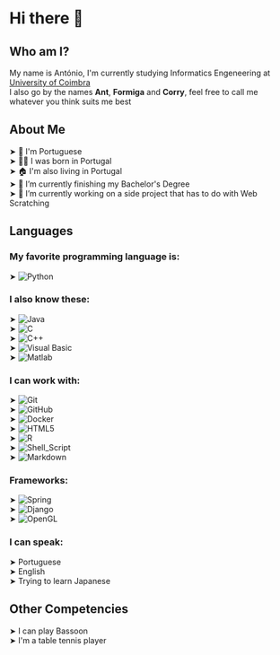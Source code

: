 # Hi there 👋

## Who am I?
  My name is António, I'm currently studying Informatics Engeneering at <a href="https://www.uc.pt">University of Coimbra</a> <br>
  I also go by the names **Ant**, **Formiga** and **Corry**, feel free to call me whatever you think suits me best <br>

## About Me
  ➤ 👤 I'm Portuguese <br>
  ➤ 👶🏻 I was born in Portugal <br>
  ➤ 🏠 I'm also living in Portugal <br>
  ➤ 🔭 I’m currently finishing my Bachelor's Degree <br>
  ➤ 🌱 I’m currently working on a side project that has to do with Web Scratching <br>

## Languages
  ### My favorite programming language is:
  ➤ ![Python](https://img.shields.io/badge/-Python-333333?style=flat&logo=Python) <br>
  
  ### I also know these:
  ➤ ![Java](https://img.shields.io/badge/-Java-333333?style=flat&logo=Java&logoColor=007396) <br>
  ➤ ![C](https://img.shields.io/badge/-C-333333?style=flat&logo=C%2B%2B&logoColor=00599C) <br>
  ➤ ![C++](https://img.shields.io/badge/-C++-333333?style=flat&logo=C%2B%2B&logoColor=00599C) <br>
  ➤ ![Visual Basic](https://img.shields.io/badge/-VisualBasic-333333?style=flat&logo=VisualStudio) <br>
  ➤ ![Matlab](https://img.shields.io/badge/-Matlab-333333?style=flat&logo=Matlab) <br>
  
  ### I can work with:
  ➤ ![Git](https://img.shields.io/badge/-Git-333333?style=flat&logo=git) <br>
  ➤ ![GitHub](https://img.shields.io/badge/-GitHub-333333?style=flat&logo=github) <br>
  ➤ ![Docker](https://img.shields.io/badge/-Docker-333333?style=flat&logo=docker) <br>
  ➤ ![HTML5](https://img.shields.io/badge/-HTML5-333333?style=flat&logo=HTML5) <br>
  ➤ ![R](https://img.shields.io/badge/-R-333333?style=flat&logo=R) <br>
  ➤ ![Shell_Script](https://img.shields.io/badge/-Shell_Script-333333?style=flat&logo=Shell_Script) <br>
  ➤ ![Markdown](https://img.shields.io/badge/-Markdown-333333?style=flat&logo=Markdown) <br>
  
  ### Frameworks:
  ➤ ![Spring](https://img.shields.io/badge/-Spring-333333?style=flat&logo=Spring) <br>
  ➤ ![Django](https://img.shields.io/badge/-Django-333333?style=flat&logo=Django) <br>
  ➤ ![OpenGL](https://img.shields.io/badge/-OpenGL-333333?style=flat&logo=OpenGL) <br>

  ### I can speak:<br>
  ➤ Portuguese <br>
  ➤ English <br>
  ➤ Trying to learn Japanese <br>
  
## Other Competencies
  ➤ I can play Bassoon <br>
  ➤ I'm a table tennis player

